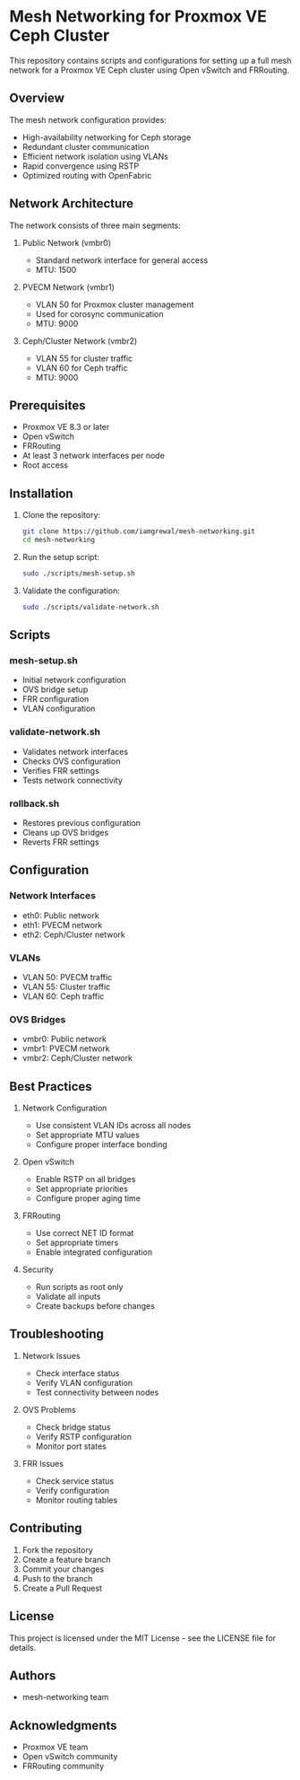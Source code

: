 # Mesh Networking for Proxmox VE Ceph Cluster

This repository contains scripts and configurations for setting up a full mesh network for a Proxmox VE Ceph cluster using Open vSwitch and FRRouting.

## Overview

The mesh network configuration provides:
- High-availability networking for Ceph storage
- Redundant cluster communication
- Efficient network isolation using VLANs
- Rapid convergence using RSTP
- Optimized routing with OpenFabric

## Network Architecture

The network consists of three main segments:
1. Public Network (vmbr0)
   - Standard network interface for general access
   - MTU: 1500

2. PVECM Network (vmbr1)
   - VLAN 50 for Proxmox cluster management
   - Used for corosync communication
   - MTU: 9000

3. Ceph/Cluster Network (vmbr2)
   - VLAN 55 for cluster traffic
   - VLAN 60 for Ceph traffic
   - MTU: 9000

## Prerequisites

- Proxmox VE 8.3 or later
- Open vSwitch
- FRRouting
- At least 3 network interfaces per node
- Root access

## Installation

1. Clone the repository:
   ```bash
   git clone https://github.com/iamgrewal/mesh-networking.git
   cd mesh-networking
   ```

2. Run the setup script:
   ```bash
   sudo ./scripts/mesh-setup.sh
   ```

3. Validate the configuration:
   ```bash
   sudo ./scripts/validate-network.sh
   ```

## Scripts

### mesh-setup.sh
- Initial network configuration
- OVS bridge setup
- FRR configuration
- VLAN configuration

### validate-network.sh
- Validates network interfaces
- Checks OVS configuration
- Verifies FRR settings
- Tests network connectivity

### rollback.sh
- Restores previous configuration
- Cleans up OVS bridges
- Reverts FRR settings

## Configuration

### Network Interfaces
- eth0: Public network
- eth1: PVECM network
- eth2: Ceph/Cluster network

### VLANs
- VLAN 50: PVECM traffic
- VLAN 55: Cluster traffic
- VLAN 60: Ceph traffic

### OVS Bridges
- vmbr0: Public network
- vmbr1: PVECM network
- vmbr2: Ceph/Cluster network

## Best Practices

1. Network Configuration
   - Use consistent VLAN IDs across all nodes
   - Set appropriate MTU values
   - Configure proper interface bonding

2. Open vSwitch
   - Enable RSTP on all bridges
   - Set appropriate priorities
   - Configure proper aging time

3. FRRouting
   - Use correct NET ID format
   - Set appropriate timers
   - Enable integrated configuration

4. Security
   - Run scripts as root only
   - Validate all inputs
   - Create backups before changes

## Troubleshooting

1. Network Issues
   - Check interface status
   - Verify VLAN configuration
   - Test connectivity between nodes

2. OVS Problems
   - Check bridge status
   - Verify RSTP configuration
   - Monitor port states

3. FRR Issues
   - Check service status
   - Verify configuration
   - Monitor routing tables

## Contributing

1. Fork the repository
2. Create a feature branch
3. Commit your changes
4. Push to the branch
5. Create a Pull Request

## License

This project is licensed under the MIT License - see the LICENSE file for details.

## Authors

- mesh-networking team

## Acknowledgments

- Proxmox VE team
- Open vSwitch community
- FRRouting community 